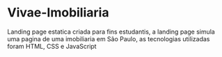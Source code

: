 # Vivae-Imobiliaria
Landing page estatica criada para fins estudantis,  a landing page simula uma pagina de uma imobiliaria em São Paulo, as tecnologias utilizadas foram HTML, CSS e JavaScript
